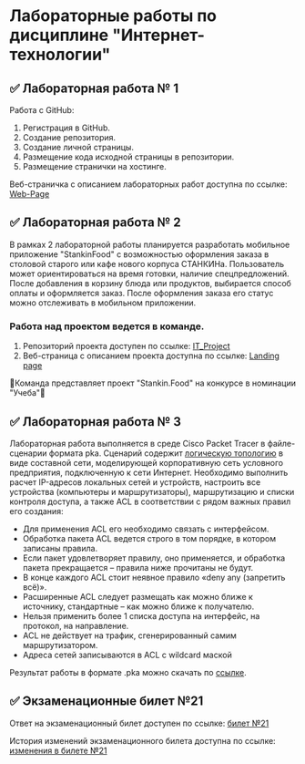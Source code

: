 # Лабораторные работы по дисциплине "Интернет-технологии"

## ✅ Лабораторная работа № 1

Работа с GitHub: 
1. Регистрация в GitHub.
2. Создание репозитория.
3. Создание личной страницы.
4. Размещение кода исходной страницы в репозитории.
5. Размещение странички на хостинге.

Веб-страничка с описанием лабораторных работ доступна по ссылке: [Web-Page](https://thickhedgehog.github.io/Lab_ITtech-1/)

## ✅ Лабораторная работа № 2

В рамках 2 лабораторной работы планируется разработать мобильное приложение "StankinFood" с возможностью оформления заказа в столовой старого или кафе нового корпуса СТАНКИНа. Пользователь может ориентироваться на время готовки, наличие спецпредложений. После добавления в корзину блюда или продуктов, выбирается способ оплаты и оформляется заказ. После оформления заказа его статус можно отслеживать в мобильном приложении.


### Работа над проектом ведется в команде.
1. Репозиторий проекта доступен по ссылке: [IT_Project](https://github.com/ThickHedgehog/Lab_ITtech/tree/site)
2. Веб-страница с описанием проекта доступна по ссылке: [Landing page](https://thickhedgehog.github.io/Lab_ITtech/)

🥨Команда представляет проект "Stankin.Food" на конкурсе в номинации "Учеба"🥨


## ✅ Лабораторная работа № 3

Лабораторная работа выполняется в среде Cisco Packet Tracer в файле-сценарии формата pka. Сценарий содержит [логическую топологию](https://github.com/ThickHedgehog/Lab_ITtech-1/blob/main/IDM-22-07.Svitsov.pdf) в виде составной сети, моделирующей корпоративную сеть условного предприятия, подключенную к сети Интернет. Необходимо выполнить расчет IP-адресов локальных сетей и устройств, настроить все устройства (компьютеры и маршрутизаторы), маршрутизацию и списки контроля доступа, а также ACL в соответствии с рядом важных правил его создания:
- Для применения ACL его необходимо связать с интерфейсом.
- Обработка пакета ACL ведется строго в том порядке, в котором записаны правила.
- Если пакет удовлетворяет правилу, оно применяется, и обработка пакета прекращается – правила ниже прочитаны не будут.
- В конце каждого ACL стоит неявное правило «deny any (запретить всё)».
- Расширенные ACL следует размещать как можно ближе к источнику, стандартные – как можно ближе к получателю.
- Нельзя применить более 1 списка доступа на интерфейс, на протокол, на направление.
- ACL не действует на трафик, сгенерированный самим маршрутизатором.
- Адреса сетей записываются в ACL с wildcard маской

Результат работы в формате .pka можно скачать по [ссылке](https://github.com/ThickHedgehog/Lab_ITtech-1/blob/main/IDM-22-07.Svitsov.Seti.pka).

## ✅ Экзаменационные билет №21

Ответ на экзаменационный билет доступен по ссылке:
[билет №21](https://github.com/stankin/inet-2022/wiki/exam21)

История изменений экзаменационного билета доступна по ссылке: [изменения в билете №21](https://github.com/stankin/inet-2022/wiki/exam21/_history)
